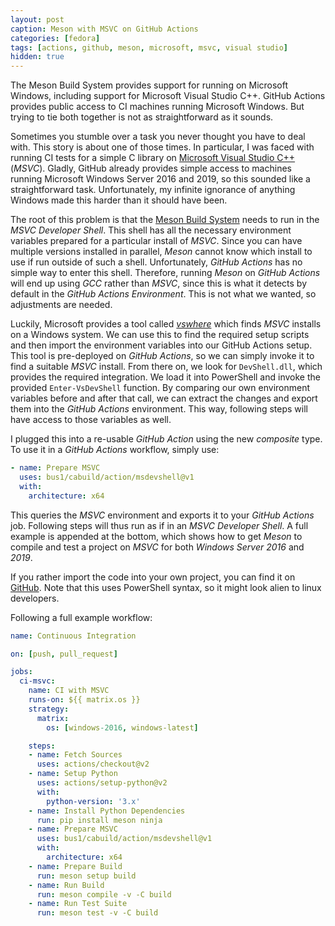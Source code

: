 ```yaml
---
layout: post
caption: Meson with MSVC on GitHub Actions
categories: [fedora]
tags: [actions, github, meson, microsoft, msvc, visual studio]
hidden: true
---
```


The Meson Build System provides support for running on Microsoft Windows,
including support for Microsoft Visual Studio C++. GitHub Actions provides
public access to CI machines running Microsoft Windows. But trying to tie both
together is not as straightforward as it sounds.

Sometimes you stumble over a task you never thought you have to deal with. This
story is about one of those times. In particular, I was faced with running CI
tests for a simple C library on
[Microsoft Visual Studio C++](https://en.wikipedia.org/wiki/Microsoft_Visual_C%2B%2B)
(_MSVC_). Gladly, GitHub already provides simple access to machines running
Microsoft Windows Server 2016 and 2019, so this sounded like a straightforward
task. Unfortunately, my infinite ignorance of anything Windows made this harder
than it should have been.

The root of this problem is that the
[Meson Build System](https://en.wikipedia.org/wiki/Meson_%28software%29)
needs to run in the _MSVC Developer Shell_. This shell has all the necessary
environment variables prepared for a particular install of _MSVC_. Since you
can have multiple versions installed in parallel, _Meson_ cannot know which
install to use if run outside of such a shell. Unfortunately, *GitHub Actions*
has no simple way to enter this shell. Therefore, running *Meson* on
*GitHub Actions* will end up using *GCC* rather than *MSVC*, since this is what
it detects by default in the *GitHub Actions Environment*. This is not what we
wanted, so adjustments are needed.

Luckily, Microsoft provides a tool called
[*vswhere*](https://github.com/microsoft/vswhere)
which finds _MSVC_ installs on a Windows system. We can use this to find the
required setup scripts and then import the environment variables into our
GitHub Actions setup. This tool is pre-deployed on *GitHub Actions*, so we can
simply invoke it to find a suitable _MSVC_ install. From there on, we look for
`DevShell.dll`, which provides the required integration. We load it into
PowerShell and invoke the provided `Enter-VsDevShell` function. By comparing
our own environment variables before and after that call, we can extract the
changes and export them into the _GitHub Actions_ environment. This way,
following steps will have access to those variables as well.

I plugged this into a re-usable _GitHub Action_ using the new _composite_ type.
To use it in a _GitHub Actions_ workflow, simply use:

```yml
- name: Prepare MSVC
  uses: bus1/cabuild/action/msdevshell@v1
  with:
    architecture: x64
```

This queries the _MSVC_ environment and exports it to your _GitHub Actions_
job. Following steps will thus run as if in an _MSVC Developer Shell_. A full
example is appended at the bottom, which shows how to get _Meson_ to compile
and test a project on _MSVC_ for both *Windows Server 2016* and *2019*.

If you rather import the code into your own project, you can find it on
[GitHub](https://github.com/bus1/cabuild/blob/8c91ebf06b7a5f8405cf93c89a6928e4c76967e0/action/msdevshell/action.yml).
Note that this uses PowerShell syntax, so it might look alien to linux
developers.

Following a full example workflow:

```yml
name: Continuous Integration

on: [push, pull_request]

jobs:
  ci-msvc:
    name: CI with MSVC
    runs-on: ${{ matrix.os }}
    strategy:
      matrix:
        os: [windows-2016, windows-latest]

    steps:
    - name: Fetch Sources
      uses: actions/checkout@v2
    - name: Setup Python
      uses: actions/setup-python@v2
      with:
        python-version: '3.x'
    - name: Install Python Dependencies
      run: pip install meson ninja
    - name: Prepare MSVC
      uses: bus1/cabuild/action/msdevshell@v1
      with:
        architecture: x64
    - name: Prepare Build
      run: meson setup build
    - name: Run Build
      run: meson compile -v -C build
    - name: Run Test Suite
      run: meson test -v -C build
```
